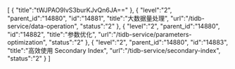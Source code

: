 [
	{
		"title":"tWJPAO9lvS3burKJvQn6JA=="
	},
	{
		"level":"2",
		"parent_id":"14880",
		"id":"14881",
		"title":"大数据量处理",
		"url":"/tidb-service/data-operation",
		"status":"2"
	},
	{
		"level":"2",
		"parent_id":"14880",
		"id":"14882",
		"title":"参数优化",
		"url":"/tidb-service/parameters-optimization",
		"status":"2"
	},
	{
		"level":"2",
		"parent_id":"14880",
		"id":"14883",
		"title":"高效使用 Secondary Index",
		"url":"/tidb-service/secondary-index",
		"status":"2"
	}
]